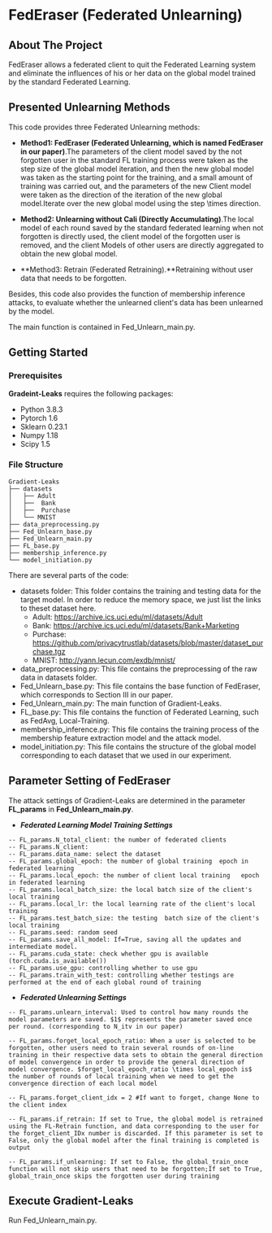 # FedEraser (Federated Unlearning)
## About The Project
FedEraser allows a federated client to quit the Federated Learning system and eliminate the influences of his or her data on the global model trained by the standard Federated Learning. 

## Presented Unlearning Methods
This code provides three Federated Unlearning methods:
- **Method1: FedEraser (Federated Unlearning, which is named FedEraser in our paper)**.The parameters of the client model saved by the not forgotten user in the standard FL training process were taken as the step size of the global model iteration, and then the new global model was taken as the starting point for the training, and a small amount of training was carried out, and the parameters of the new Client model were taken as the direction of the iteration of the new global model.Iterate over the new global model using the step \times direction.


- **Method2: Unlearning without Cali (Directly Accumulating)**.The local model of each round saved by the standard federated learning when not forgotten is directly used, the client model of the forgotten user is removed, and the client Models of other users are directly aggregated to obtain the new global model.

- **Method3: Retrain (Federated Retraining).**Retraining without user data that needs to be forgotten.

Besides, this code also provides the function of membership inference attacks, to evaluate whether the unlearned client's data has been unlearned by the model. 


The main function is contained in Fed_Unlearn_main.py. 


## Getting Started
### Prerequisites
**Gradeint-Leaks** requires the following packages: 
- Python 3.8.3
- Pytorch 1.6
- Sklearn 0.23.1
- Numpy 1.18
- Scipy 1.5


### File Structure 
```
Gradient-Leaks
├── datasets
│   ├── Adult
│   ├──  Bank
│   ├──  Purchase
│   └── MNIST
├── data_preprocessing.py
├── Fed_Unlearn_base.py
├── Fed_Unlearn_main.py
├── FL_base.py
├── membership_inference.py
└── model_initiation.py
```
There are several parts of the code:
- datasets folder: This folder contains the training and testing data for the target model.  In order to reduce the memory space, we just list the  links to theset dataset here. 
   - Adult: https://archive.ics.uci.edu/ml/datasets/Adult
   - Bank: https://archive.ics.uci.edu/ml/datasets/Bank+Marketing
   - Purchase: https://github.com/privacytrustlab/datasets/blob/master/dataset_purchase.tgz
   - MNIST: http://yann.lecun.com/exdb/mnist/
- data_preprocessing.py: This file contains the preprocessing of the raw data in datasets folder.
- Fed_Unlearn_base.py: This file contains the base function of FedEraser, which corresponds to Section III in our paper.
- Fed_Unlearn_main.py: The main function of Gradient-Leaks.
- FL_base.py: This file contains the function of Federated Learning, such as FedAvg, Local-Training. 
- membership_inference.py: This file contains the training process of the membership feature extraction model and the  attack model. 
- model_initiation.py: This file contains the structure of the global model corresponding to each dataset that we used in our experiment.  

## Parameter Setting of FedEraser
The attack settings of Gradient-Leaks are determined in the parameter **FL_params** in **Fed_Unlearn_main.py**. 
- ***Federated Learning Model Training Settings***
```
-- FL_params.N_total_client: the number of federated clients 
-- FL_params.N_client: 
-- FL_params.data_name: select the dataset 
-- FL_params.global_epoch: the number of global training  epoch in federated learning 
-- FL_params.local_epoch: the number of client local training   epoch in federated learning 
-- FL_params.local_batch_size: the local batch size of the client's local training 
-- FL_params.local_lr: the local learning rate of the client's local training 
-- FL_params.test_batch_size: the testing  batch size of the client's local training 
-- FL_params.seed: random seed 
-- FL_params.save_all_model: If=True, saving all the updates and intermediate model. 
-- FL_params.cuda_state: check whether gpu is available (torch.cuda.is_available())
-- FL_params.use_gpu: controlling whether to use gpu 
-- FL_params.train_with_test: controlling whether testings are performed at the end of each global round of training
```

- ***Federated Unlearning Settings***
```
-- FL_params.unlearn_interval: Used to control how many rounds the model parameters are saved. $1$ represents the parameter saved once per round. (corresponding to N_itv in our paper)

-- FL_params.forget_local_epoch_ratio: When a user is selected to be forgotten, other users need to train several rounds of on-line training in their respective data sets to obtain the general direction of model convergence in order to provide the general direction of model convergence. $forget_local_epoch_ratio \times local_epoch is$ the number of rounds of local training when we need to get the convergence direction of each local model

-- FL_params.forget_client_idx = 2 #If want to forget, change None to the client index  

-- FL_params.if_retrain: If set to True, the global model is retrained using the FL-Retrain function, and data corresponding to the user for the forget_client_IDx number is discarded. If this parameter is set to False, only the global model after the final training is completed is output

-- FL_params.if_unlearning: If set to False, the global_train_once function will not skip users that need to be forgotten;If set to True, global_train_once skips the forgotten user during training
```


## Execute Gradient-Leaks
 Run Fed_Unlearn_main.py. 





